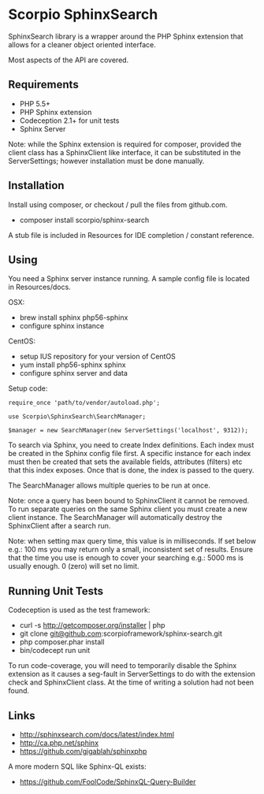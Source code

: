Scorpio SphinxSearch
====================

SphinxSearch library is a wrapper around the PHP Sphinx extension that allows for a cleaner object oriented interface.

Most aspects of the API are covered.

Requirements
------------

 * PHP 5.5+
 * PHP Sphinx extension
 * Codeception 2.1+ for unit tests
 * Sphinx Server

Note: while the Sphinx extension is required for composer, provided the client class has a SphinxClient
like interface, it can be substituted in the ServerSettings; however installation must be done manually.

Installation
------------

Install using composer, or checkout / pull the files from github.com.

 * composer install scorpio/sphinx-search

A stub file is included in Resources for IDE completion / constant reference.

Using
-----

You need a Sphinx server instance running. A sample config file is located in Resources/docs.

OSX:

 * brew install sphinx php56-sphinx
 * configure sphinx instance

CentOS:

 * setup IUS repository for your version of CentOS
 * yum install php56-sphinx sphinx
 * configure sphinx server and data

Setup code:

    require_once 'path/to/vendor/autoload.php';

    use Scorpio\SphinxSearch\SearchManager;

    $manager = new SearchManager(new ServerSettings('localhost', 9312));

To search via Sphinx, you need to create Index definitions. Each index must be created
in the Sphinx config file first. A specific instance for each index must then be
created that sets the available fields, attributes (filters) etc that this index
exposes. Once that is done, the index is passed to the query.

The SearchManager allows multiple queries to be run at once.

Note: once a query has been bound to SphinxClient it cannot be removed. To run
separate queries on the same Sphinx client you must create a new client instance. The
SearchManager will automatically destroy the SphinxClient after a search run.

Note: when setting max query time, this value is in milliseconds. If set below e.g.: 100 ms
you may return only a small, inconsistent set of results. Ensure that the time you use is
enough to cover your searching e.g.: 5000 ms is usually enough. 0 (zero) will set no limit.

Running Unit Tests
------------------

Codeception is used as the test framework:

 * curl -s http://getcomposer.org/installer | php
 * git clone git@github.com:scorpioframework/sphinx-search.git
 * php composer.phar install
 * bin/codecept run unit

To run code-coverage, you will need to temporarily disable the Sphinx extension as it
causes a seg-fault in ServerSettings to do with the extension check and SphinxClient
class. At the time of writing a solution had not been found.

Links
-----

 * http://sphinxsearch.com/docs/latest/index.html
 * http://ca.php.net/sphinx
 * https://github.com/gigablah/sphinxphp

A more modern SQL like Sphinx-QL exists:

 * https://github.com/FoolCode/SphinxQL-Query-Builder